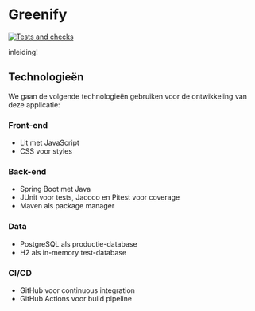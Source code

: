 # Greenify

[![Tests and checks](https://github.com/rikmentink/greenify/actions/workflows/build.yml/badge.svg?branch=master)](https://github.com/rikmentink/greenify/actions/workflows/build.yml)

inleiding! 

## Technologieën
We gaan de volgende technologieën gebruiken voor de ontwikkeling van deze applicatie:

### Front-end
- Lit met JavaScript
- CSS voor styles

### Back-end
- Spring Boot met Java
- JUnit voor tests, Jacoco en Pitest voor coverage
- Maven als package manager

### Data
- PostgreSQL als productie-database
- H2 als in-memory test-database

### CI/CD
- GitHub voor continuous integration
- GitHub Actions voor build pipeline
